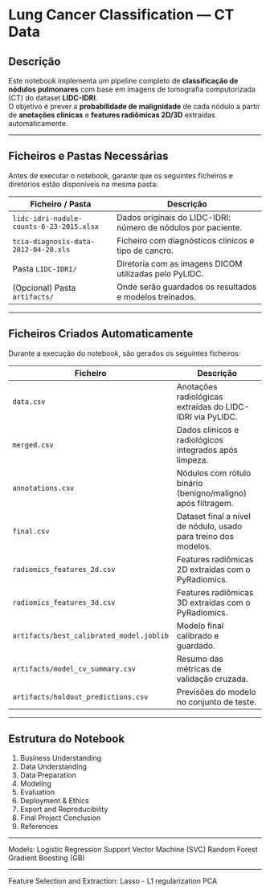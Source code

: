# Lung Cancer Classification — CT Data

## Descrição
Este notebook implementa um pipeline completo de **classificação de nódulos pulmonares** com base em imagens de tomografia computorizada (CT) do dataset **LIDC-IDRI**.  
O objetivo é prever a **probabilidade de malignidade** de cada nódulo a partir de **anotações clínicas** e **features radiômicas 2D/3D** extraídas automaticamente.

---

## Ficheiros e Pastas Necessárias
Antes de executar o notebook, garante que os seguintes ficheiros e diretórios estão disponíveis na mesma pasta:

| Ficheiro / Pasta | Descrição |
|------------------|------------|
| `lidc-idri-nodule-counts-6-23-2015.xlsx` | Dados originais do LIDC-IDRI: número de nódulos por paciente. |
| `tcia-diagnosis-data-2012-04-20.xls` | Ficheiro com diagnósticos clínicos e tipo de cancro. |
| Pasta `LIDC-IDRI/` | Diretoria com as imagens DICOM utilizadas pelo PyLIDC. |
| (Opcional) Pasta `artifacts/` | Onde serão guardados os resultados e modelos treinados. |

---

## Ficheiros Criados Automaticamente
Durante a execução do notebook, são gerados os seguintes ficheiros:

| Ficheiro | Descrição |
|-----------|------------|
| `data.csv` | Anotações radiológicas extraídas do LIDC-IDRI via PyLIDC. |
| `merged.csv` | Dados clínicos e radiológicos integrados após limpeza. |
| `annotations.csv` | Nódulos com rótulo binário (benigno/maligno) após filtragem. |
| `final.csv` | Dataset final a nível de nódulo, usado para treino dos modelos. |
| `radiomics_features_2d.csv` | Features radiômicas 2D extraídas com o PyRadiomics. |
| `radiomics_features_3d.csv` | Features radiômicas 3D extraídas com o PyRadiomics. |
| `artifacts/best_calibrated_model.joblib` | Modelo final calibrado e guardado. |
| `artifacts/model_cv_summary.csv` | Resumo das métricas de validação cruzada. |
| `artifacts/holdout_predictions.csv` | Previsões do modelo no conjunto de teste. |

---

## Estrutura do Notebook
1. Business Understanding 
2. Data Understanding
3. Data Preparation
4. Modeling 
5. Evaluation
6. Deployment & Ethics 
7. Export and Reproducibility
8. Final Project Conclusion 
9. References

---

Models: 
Logistic Regression
Support Vector Machine (SVC)
Random Forest
Gradient Boosting (GB)

---

Feature Selection and Extraction:
Lasso - L1 regularization
PCA

